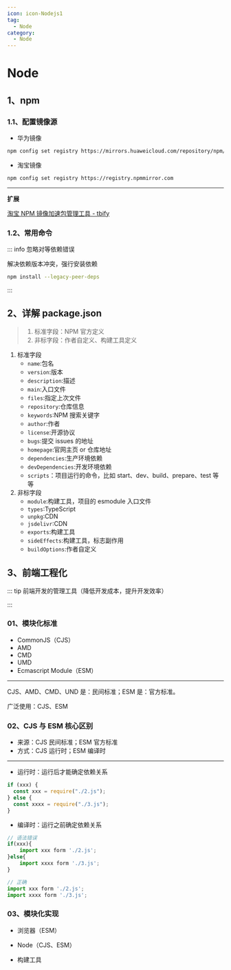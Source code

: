 ```yaml
---
icon: icon-Nodejs1
tag:
  - Node
category:
  - Node
---
```


# Node

## 1、npm

### 1.1、配置镜像源

- 华为镜像

```bash
npm config set registry https://mirrors.huaweicloud.com/repository/npm/
```

- 淘宝镜像

```bash
npm config set registry https://registry.npmmirror.com
```

---

**扩展**

[淘宝 NPM 镜像加速包管理工具 - tbify](http://npm.taobao.org/package/tbify/home)

### 1.2、常用命令

::: info 忽略对等依赖错误

解决依赖版本冲突，强行安装依赖

```bash
npm install --legacy-peer-deps
```

:::

## 2、详解 package.json

> 1. 标准字段：NPM 官方定义
> 2. 非标字段：作者自定义、构建工具定义

1. 标准字段
   - `name`:包名
   - `version`:版本
   - `description`:描述
   - `main`:入口文件
   - `files`:指定上次文件
   - `repository`:仓库信息
   - `keywords`:NPM 搜索关键字
   - `author`:作者
   - `license`:开源协议
   - `bugs`:提交 issues 的地址
   - `homepage`:官网主页 or 仓库地址
   - `dependencies`:生产环境依赖
   - `devDependencies`:开发环境依赖
   - `scripts`：项目运行的命令，比如 start、dev、build、prepare、test 等等
2. 非标字段
   - `module`:构建工具，项目的 esmodule 入口文件
   - `types`:TypeScript
   - `unpkg`:CDN
   - `jsdelivr`:CDN
   - `exports`:构建工具
   - `sideEffects`:构建工具，标志副作用
   - `buildOptions`:作者自定义

## 3、前端工程化

::: tip 前端开发的管理工具（降低开发成本，提升开发效率）

:::

### 01、模块化标准

- CommonJS（CJS）
- AMD
- CMD
- UMD
- Ecmascript Module（ESM）

---

CJS、AMD、CMD、UND 是：民间标准；ESM 是：官方标准。

广泛使用：CJS、ESM

### 02、CJS 与 ESM 核心区别

- 来源：CJS 民间标准；ESM 官方标准
- 方式：CJS 运行时；ESM 编译时

---

- 运行时：运行后才能确定依赖关系

```js
if (xxx) {
  const xxx = require("./2.js");
} else {
  const xxxx = require("./3.js");
}
```

- 编译时：运行之前确定依赖关系

```js
// 语法错误
if(xxx){
    import xxx form './2.js';
}else{
    import xxxx form './3.js';
}

// 正确
import xxx form './2.js';
import xxxx form './3.js';
```

### 03、模块化实现

- 浏览器（ESM）

- Node（CJS、ESM）

- 构建工具
